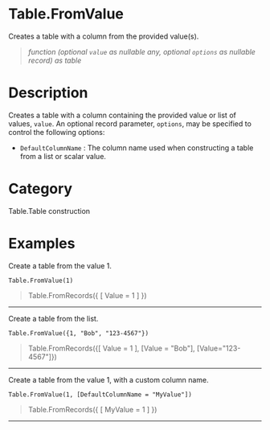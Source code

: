 ﻿# Table.FromValue
Creates a table with a column from the provided value(s).
> _function (optional <code>value</code> as nullable any, optional <code>options</code> as nullable record) as table_
# Description 
Creates a table with a column containing the provided value or list of values, <code>value</code>. An optional record parameter, <code>options</code>, may be specified to control the following options:
    <ul>
    <li> <code>DefaultColumnName</code> : The column name used when constructing a table from a list or scalar value.</li>
    </ul>
# Category 
Table.Table construction
# Examples 
Create a table from the value 1.
```
Table.FromValue(1)
```
> Table.FromRecords({ [ Value = 1 ] })
***
Create a table from the list.
```
Table.FromValue({1, "Bob", "123-4567"})
```
> Table.FromRecords({[ Value = 1 ], [Value = "Bob"], [Value="123-4567"]})
***
Create a table from the value 1, with a custom column name.
```
Table.FromValue(1, [DefaultColumnName = "MyValue"])
```
> Table.FromRecords({ [ MyValue = 1 ] })
***
